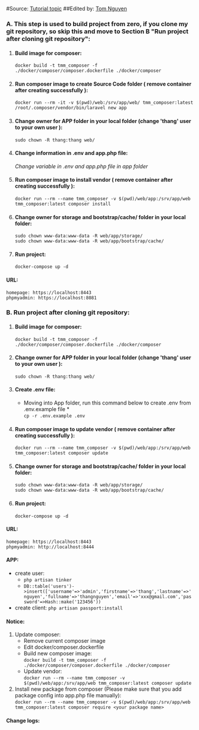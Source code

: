 #Source: [Tutorial topic](https://kipalog.com/posts/Cai-dat-moi-truong-Docker-cho-Laravel-2019)
##Edited by: [Tom Nguyen](https://www.linkedin.com/in/thang-n-b978ba170/)

### A. This step is used to build project from zero, if you clone my git repository, so skip this and move to Section B "Run project after cloning git repository":

1. #### Build image for composer:
    `docker build -t tmm_composer -f ./docker/composer/composer.dockerfile ./docker/composer`

2. #### Run composer image to create Source Code folder ( remove container after creating successfully ):
    `docker run --rm -it -v $(pwd)/web:/srv/app/web/ tmm_composer:latest /root/.composer/vendor/bin/laravel new app`

3. #### Change owner for APP folder in your local folder (change 'thang' user to your own user ):
    `sudo chown -R thang:thang web/`

4. #### Change information in .env and app.php file:
    *Change variable in .env and app.php file in app folder*

5. #### Run composer image to install vendor ( remove container after creating successfully ):
    `docker run --rm --name tmm_composer -v $(pwd)/web/app:/srv/app/web tmm_composer:latest composer install`

6. #### Change owner for storage and bootstrap/cache/ folder in your local folder:
    `sudo chown www-data:www-data -R web/app/storage/`<br/>
    `sudo chown www-data:www-data -R web/app/bootstrap/cache/`

7. #### Run project:
    `docker-compose up -d`

#### URL:
    homepage: https://localhost:8443
    phpmyadmin: https://localhost:8081
### B. Run project after cloning git repository:

1. #### Build image for composer:
   `docker build -t tmm_composer -f ./docker/composer/composer.dockerfile ./docker/composer`

2. #### Change owner for APP folder in your local folder (change 'thang' user to your own user ):
   `sudo chown -R thang:thang web/`

3. #### Create .env file:
   * Moving into App folder, run this command below to create .env from .env.example file *<br/>
      `cp -r .env.example .env`

4. #### Run composer image to update vendor ( remove container after creating successfully ):
   `docker run --rm --name tmm_composer -v $(pwd)/web/app:/srv/app/web tmm_composer:latest composer update`

5. #### Change owner for storage and bootstrap/cache/ folder in your local folder:
   `sudo chown www-data:www-data -R web/app/storage/`<br/>
   `sudo chown www-data:www-data -R web/app/bootstrap/cache/`

6. #### Run project:
   `docker-compose up -d`

#### URL:
    homepage: https://localhost:8443
    phpmyadmin: http://localhost:8444

#### APP:
   * create user:<br/>
      * `php artisan tinker`<br/>
      * `DB::table('users')->insert(['username'=>'admin','firstname'=>'thang','lastname'=>'nguyen','fullname'=>'thangnguyen','email'=>'xxx@gmail.com','password'=>Hash::make('123456'))`<br/>
   * create client: `php artisan passport:install`

#### Notice:
1. Update composer: 
    * Remove current composer image
    * Edit docker/composer.dockerfile
    * Build new composer image:<br/>
      `docker build -t tmm_composer -f ./docker/composer/composer.dockerfile ./docker/composer`
    * Update vendor:<br/>
      `docker run --rm --name tmm_composer -v $(pwd)/web/app:/srv/app/web tmm_composer:latest composer update`
2. Install new package from composer (Please make sure that you add package config into app.php file manually):<br/>
   `docker run --rm --name tmm_composer -v $(pwd)/web/app:/srv/app/web tmm_composer:latest composer require <your package name>`

#### Change logs: